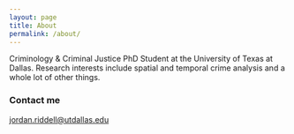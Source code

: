 ```yaml
---
layout: page
title: About
permalink: /about/
---
```


Criminology & Criminal Justice PhD Student at the University of Texas at Dallas. Research interests include spatial and temporal crime analysis and a whole lot of other things.

### Contact me

[jordan.riddell@utdallas.edu](mailto:jordan.riddell@utdallas.edu)
